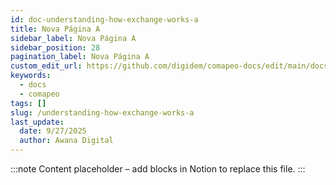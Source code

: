```yaml
---
id: doc-understanding-how-exchange-works-a
title: Nova Página A
sidebar_label: Nova Página A
sidebar_position: 28
pagination_label: Nova Página A
custom_edit_url: https://github.com/digidem/comapeo-docs/edit/main/docs/understanding-how-exchange-works-c/understanding-how-exchange-works-a.md
keywords:
  - docs
  - comapeo
tags: []
slug: /understanding-how-exchange-works-a
last_update:
  date: 9/27/2025
  author: Awana Digital
---
```


<!-- Placeholder content generated automatically because the Notion page is missing a Website Block. -->

:::note
Content placeholder – add blocks in Notion to replace this file.
:::
